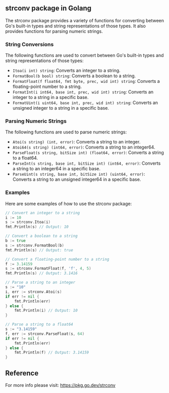## strconv package in Golang

The strconv package provides a variety of functions for converting between Go's built-in types and string representations of those types. It also provides functions for parsing numeric strings.

### String Conversions

The following functions are used to convert between Go's built-in types and string representations of those types:

* `Itoa(i int) string`: Converts an integer to a string.
* `FormatBool(b bool) string`: Converts a boolean to a string.
* `FormatFloat(f float64, fmt byte, prec, wid int) string`: Converts a floating-point number to a string.
* `FormatInt(i int64, base int, prec, wid int) string`: Converts an integer to a string in a specific base.
* `FormatUint(i uint64, base int, prec, wid int) string`: Converts an unsigned integer to a string in a specific base.

### Parsing Numeric Strings

The following functions are used to parse numeric strings:

* `Atoi(s string) (int, error)`: Converts a string to an integer.
* `Atoi64(s string) (int64, error)`: Converts a string to an integer64.
* `ParseFloat(s string, bitSize int) (float64, error)`: Converts a string to a float64.
* `ParseInt(s string, base int, bitSize int) (int64, error)`: Converts a string to an integer64 in a specific base.
* `ParseUint(s string, base int, bitSize int) (uint64, error)`: Converts a string to an unsigned integer64 in a specific base.

### Examples

Here are some examples of how to use the strconv package:

```go
// Convert an integer to a string
i := 10
s := strconv.Itoa(i)
fmt.Println(s) // Output: 10

// Convert a boolean to a string
b := true
s := strconv.FormatBool(b)
fmt.Println(s) // Output: true

// Convert a floating-point number to a string
f := 3.14159
s := strconv.FormatFloat(f, 'f', 4, 5)
fmt.Println(s) // Output: 3.1416

// Parse a string to an integer
s := "10"
i, err := strconv.Atoi(s)
if err != nil {
    fmt.Println(err)
} else {
    fmt.Println(i) // Output: 10
}

// Parse a string to a float64
s := "3.14159"
f, err := strconv.ParseFloat(s, 64)
if err != nil {
    fmt.Println(err)
} else {
    fmt.Println(f) // Output: 3.14159
}

```

## Reference

For more info please visit: https://pkg.go.dev/strconv
